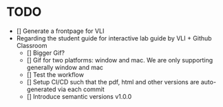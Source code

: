 # TODO

- [] Generate a frontpage for VLI
- Regarding the student guide for interactive lab guide by VLI + Github Classroom
  - [] Bigger Gif?
  - [] Gif for two platforms: window and mac. We are only supporting generally window and mac
  - [] Test the workflow
  - [] Setup CI/CD such that the pdf, html and other versions are auto-generated via each commit
  - [] Introduce semantic versions v1.0.0 
